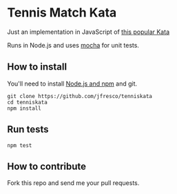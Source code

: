 # Tennis Match Kata
Just an implementation in JavaScript of [this popular Kata](http://codingdojo.org/cgi-bin/index.pl?KataTennis)

Runs in Node.js and uses [mocha](http://visionmedia.github.io/mocha) for unit tests.

## How to install
You'll need to install [Node.js and npm](http://www.nodejs.org) and git.
```
git clone https://github.com/jfresco/tenniskata
cd tenniskata
npm install
```

## Run tests
```
npm test
```

## How to contribute
Fork this repo and send me your pull requests.
